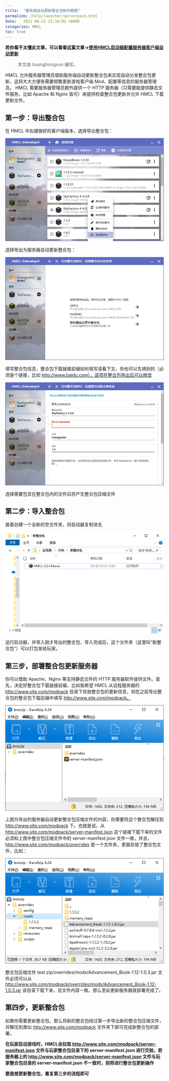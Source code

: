 ```yaml
---
title:  "服务端自动更新整合包制作教程"
permalink: /help/launcher/serverpack.html
date:   2021-08-22 23:18:02 +0800
categories: HMCL
toc: true
---
```


**若你看不太懂此文章，可以看看这篇文章->**[**使用HMCL启动器配置服务器客户端自动更新**](serverpack2.md)

> 本文由 huanghongxun 编写。

HMCL 允许服务器管理员借助服务端自动更新整合包来实现自动分发整合包更新，这将大大方便有需要频繁更新游戏客户端 Mod、配置等信息的服务器管理员。
HMCL 需要服务器管理员额外提供一个 HTTP 服务器（只需要能提供静态文件服务，比如 Apache 和 Nginx 皆可）来提供检查整合包更新并允许 HMCL 下载更新文件。

## 第一步：导出整合包
在 HMCL 中右键做好的客户端版本，选择导出整合包：

![](/assets/img/docs/serverpack/1.png)

选择导出为服务器自动更新整合包：

![](/assets/img/docs/serverpack/1-1.png)

填写整合包信息，整合包下载链接前缀如何填写请看下文，你也可以先填别的（必须是个链接，比如 http://www.baidu.com），该项在整合包导出后可以修改

![](/assets/img/docs/serverpack/1-2.png)

选择需要包含在整合包内的文件后将产生整合包压缩文件

## 第二步：导入整合包
接着创建一个全新的空文件夹，将启动器复制进去

![](/assets/img/docs/serverpack/1-3.png)

运行启动器，并导入刚才导出的整合包，导入完成后，这个文件夹（这里叫“新整合包”）可以打包发给玩家。

## 第三步，部署整合包更新服务器
你可以借助 Apache、Nginx 等支持静态文件的 HTTP 服务器软件提供文件。首先，决定好整合包下载链接前缀，比如我希望 HMCL 从远程服务器的 http://www.site.com/modpack 目录下存放整合包的更新信息，则在之前导出整合包的整合包下载前缀中填写 http://www.site.com/modpack。

![](/assets/img/docs/serverpack/1-4.png)

上图为导出的服务器自动更新整合包压缩文件的内容，你需要将这个整合包解压到 http://www.site.com/modpack 下。也就是说，从 http://www.site.com/modpack/server-manifest.json 这个链接下载下来的文件必须和上图中整合包压缩文件中的 server-manifest.json 文件一致，并且，http://www.site.com/modpack/overrides 是一个文件夹，里面存放了整合包文件，比如：

![](/assets/img/docs/serverpack/1-6.png)

整合包压缩文件 test.zip/overrides/mods/Advancement_Book-1.12-1.0.3.jar 文件必须可以从 http://www.site.com/modpack/overrides/mods/Advancement_Book-1.12-1.0.3.jar 该目录下载下来，且文件内容一致。那么至此更新服务器就部署完成了。

## 第四步，更新整合包

如果你需要更新整合包，那么将新的整合包经过第一步导出新的整合包压缩文件，并解压到类似 http://www.site.com/modpack 文件夹下即可完成新整合包的部署。

**在玩家启动游戏时，HMCL会拉取 http://www.site.com/modpack/server-manifest.json 文件与玩家整合包目录下的 server-manifest.json 进行交验，若服务器上的 http://www.site.com/modpack/server-manifest.json 文件与玩家整合包目录的 server-manifest.json 不一致时，则将进行整合包更新操作**

**要是想更新整合包，重复第三步的流程即可**
